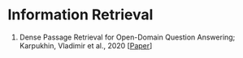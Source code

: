 # Information Retrieval
1. Dense Passage Retrieval for Open-Domain Question Answering; Karpukhin, Vladimir et al., 2020 [[Paper](https://arxiv.org/abs/2004.04906)]
